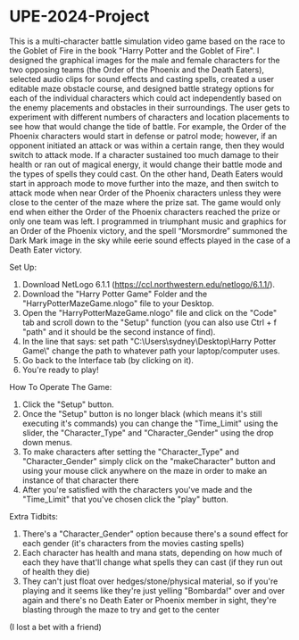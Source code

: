 # UPE-2024-Project


This is a multi-character battle simulation video game based on the race to the Goblet of Fire in the book "Harry Potter and the Goblet of Fire". I designed the graphical images for the male and female characters for the two opposing teams (the Order of the Phoenix and the Death Eaters), selected audio clips for sound effects and casting spells, created a user editable maze obstacle course, and designed battle strategy options for each of the individual characters which could act independently based on the enemy placements and obstacles in their surroundings. The user gets to experiment with different numbers of characters and location placements to see how that would change the tide of battle. For example, the Order of the Phoenix characters would start in defense or patrol mode; however, if an opponent initiated an attack or was within a certain range, then they would switch to attack mode. If a character sustained too much damage to their health or ran out of magical energy, it would change their battle mode and the types of spells they could cast. On the other hand, Death Eaters would start in approach mode to move further into the maze, and then switch to attack mode when near Order of the Phoenix characters unless they were close to the center of the maze where the prize sat. The game would only end when either the Order of the Phoenix characters reached the prize or only one team was left. I programmed in triumphant music and graphics for an Order of the Phoenix victory, and the spell “Morsmordre” summoned the Dark Mark image in the sky while eerie sound effects played in the case of a Death Eater victory. <br />
  

Set Up:
1. Download NetLogo 6.1.1 (https://ccl.northwestern.edu/netlogo/6.1.1/).
2. Download the "Harry Potter Game" Folder and the "HarryPotterMazeGame.nlogo" file to your Desktop.
3. Open the "HarryPotterMazeGame.nlogo" file and click on the "Code" tab and scroll down to the "Setup" function (you can also use Ctrl + f "path" and it should be the second instance of find).
4. In the line that says:
      set path "C:\\Users\\sydney\\Desktop\\Harry Potter Game\\"
   change the path to whatever path your laptop/computer uses.
5. Go back to the Interface tab (by clicking on it).
6. You're ready to play! <br />
  

How To Operate The Game:
1. Click the "Setup" button.
2. Once the "Setup" button is no longer black (which means it's still executing it's commands) you can change the "Time_Limit" using the slider, the "Character_Type" and "Character_Gender" using the drop down menus.
3. To make characters after setting the "Character_Type" and "Character_Gender" simply click on the "makeCharacter" button and using your mouse click anywhere on the maze in order to make an instance of that character there
4. After you're satisfied with the characters you've made and the "Time_Limit" that you've chosen click the "play" button. <br />
  

Extra Tidbits:
1. There's a "Character_Gender" option because there's a sound effect for each gender (it's characters from the movies casting spells)
2. Each character has health and mana stats, depending on how much of each they have that'll change what spells they can cast (if they run out of health they die)
3. They can't just float over hedges/stone/physical material, so if you're playing and it seems like they're just yelling "Bombarda!" over and over again and there's no Death Eater or Phoenix member in sight, they're blasting through the maze to try and get to the center

(I lost a bet with a friend)
